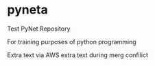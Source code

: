 # pyneta
Test PyNet Repository


For training purposes of python programming

Extra text via AWS 
extra text during merg confilict
